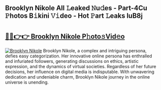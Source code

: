## Brooklyn Nikole All 𝙻eaked 𝙽u𝚍es - Part-4Cu 𝙿hotos B𝚒kini 𝚅𝚒deo - Hot 𝙿art 𝙻eaks luB8j

# <h2><a href="http://ld1qti.urlbe.top/?page=Brooklyn+Nikole">🔗🔗👉👉 Brooklyn Nikole P𝚑oto𝚜Vid𝚎o</a></h2>

[![Brooklyn Nikole](https://i.imgur.com/eBuTRDB.gif)](http://ld1qti.urlbe.top/?page=Brooklyn+Nikole)
Brooklyn Nikole, a complex and intriguing persona, defies easy categorization. Her innovative online persona has enthralled and infuriated followers, generating discussions on ethics, artistic expression, and the dynamics of virtual societies. Regardless of her future decisions, her influence on digital media is indisputable. With unwavering dedication and undeniable charm, Brooklyn Nikole journey in the online universe is unending.
